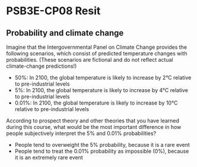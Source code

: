 # PSB3E-CP08 Resit

## Probability and climate change

Imagine that the Intergovernmental Panel on Climate Change provides the following scenarios, which consist of predicted temperature changes with probabilities. (These scenarios are fictional and do not reflect actual climate-change predictions!)

- 50%: In 2100, the global temperature is likely to increase by 2°C relative to pre-industrial levels 
- 5%: In 2100, the global temperature is likely to increase by 4°C relative to pre-industrial levels 
- 0.01%: In 2100, the global temperature is likely to increase by 10°C relative to pre-industrial levels 

According to prospect theory and other theories that you have learned during this course, what would be the most important difference in how people subjectively interpret the 5% and 0.01% probabilities?

- People tend to overweight the 5% probability, because it is a rare event
- People tend to treat the 0.01% probability as impossible (0%), because it is an extremely rare event
